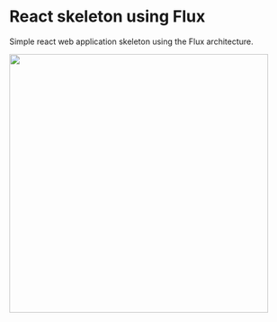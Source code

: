# React skeleton using Flux
Simple react web application skeleton using the Flux architecture.

<img src="https://keyholesoftware.com/wp-content/uploads/React.js-Flux-3.png" alt="" width="460px">
